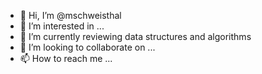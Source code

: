 - 👋 Hi, I’m @mschweisthal
- 👀 I’m interested in ...
- 🌱 I’m currently reviewing data structures and algorithms
- 💞️ I’m looking to collaborate on ...
- 📫 How to reach me ...

<!---
mschweisthal/mschweisthal is a ✨ special ✨ repository because its `README.md` (this file) appears on your GitHub profile.
You can click the Preview link to take a look at your changes.
--->
